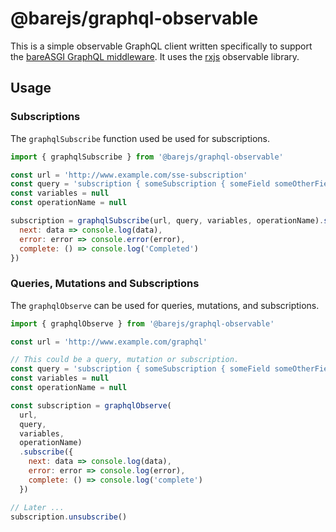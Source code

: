# @barejs/graphql-observable

This is a simple observable GraphQL client written specifically to support the
[bareASGI GraphQL middleware](https://bareasgi-graphql-next.readthedocs.io/en/latest/index.html#). It uses the [rxjs](https://rxjs-dev.firebaseapp.com/) 
observable library.

## Usage

### Subscriptions

The `graphqlSubscribe` function used be used for subscriptions.

```js
import { graphqlSubscribe } from '@barejs/graphql-observable'

const url = 'http://www.example.com/sse-subscription'
const query = 'subscription { someSubscription { someField someOtherField } }'
const variables = null
const operationName = null

subscription = graphqlSubscribe(url, query, variables, operationName).subscribe({
  next: data => console.log(data),
  error: error => console.error(error),
  complete: () => console.log('Completed')
})
```

### Queries, Mutations and Subscriptions

The `graphqlObserve` can be used for queries, mutations, and subscriptions.

```js
import { graphqlObserve } from '@barejs/graphql-observable'

const url = 'http://www.example.com/graphql'

// This could be a query, mutation or subscription.
const query = 'subscription { someSubscription { someField someOtherField } }'
const variables = null
const operationName = null

const subscription = graphqlObserve(
  url,
  query,
  variables,
  operationName)
  .subscribe({
    next: data => console.log(data),
    error: error => console.log(error),
    complete: () => console.log('complete')
  })

// Later ...
subscription.unsubscribe()
```